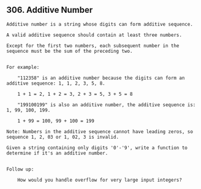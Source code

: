 ## 306\. Additive Number

    Additive number is a string whose digits can form additive sequence.
    
    A valid additive sequence should contain at least three numbers. 
    
    Except for the first two numbers, each subsequent number in the sequence must be the sum of the preceding two.
    
    
    For example:
    
        "112358" is an additive number because the digits can form an additive sequence: 1, 1, 2, 3, 5, 8.
        
        1 + 1 = 2, 1 + 2 = 3, 2 + 3 = 5, 3 + 5 = 8
        
        "199100199" is also an additive number, the additive sequence is: 1, 99, 100, 199.
        
        1 + 99 = 100, 99 + 100 = 199
      
    Note: Numbers in the additive sequence cannot have leading zeros, so sequence 1, 2, 03 or 1, 02, 3 is invalid.
    
    Given a string containing only digits '0'-'9', write a function to determine if it's an additive number.
    
    
    Follow up:
    
        How would you handle overflow for very large input integers? 
    